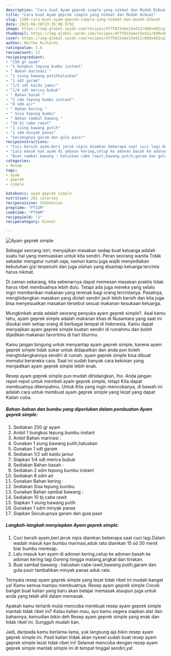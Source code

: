 ```yaml
---
description: "Cara buat Ayam geprek simple yang nikmat dan Mudah Dibuat"
title: "Cara buat Ayam geprek simple yang nikmat dan Mudah Dibuat"
slug: 1268-cara-buat-ayam-geprek-simple-yang-nikmat-dan-mudah-dibuat
date: 2021-06-28T23:35:06.979Z
image: https://img-global.cpcdn.com/recipes/4f75833a6e15ed12/680x482cq70/ayam-geprek-simple-foto-resep-utama.jpg
thumbnail: https://img-global.cpcdn.com/recipes/4f75833a6e15ed12/680x482cq70/ayam-geprek-simple-foto-resep-utama.jpg
cover: https://img-global.cpcdn.com/recipes/4f75833a6e15ed12/680x482cq70/ayam-geprek-simple-foto-resep-utama.jpg
author: Martha Richards
ratingvalue: 3.6
reviewcount: 13
recipeingredient:
- "250 gr ayam"
- "1 bungkus tepung bumbu instant"
- " Bahan marinasi "
- "1 siung bawang putihhaluskan"
- "1 sdt garam"
- "1/2 sdt kaldu jamur"
- "1/4 sdt merica bubuk"
- " Bahan basah "
- "2 sdm tepung bumbu instant"
- "8 sdm air"
- " Bahan kering "
- " Sisa tepung bumbu"
- " Bahan sambal bawang "
- "10 bj cabe rawit"
- "1 siung bawang putih"
- "1 sdm minyak panas"
- "Secukupnya garam dan gula pasir"
recipeinstructions:
- "Cuci bersih ayam,beri jeruk nipis diamkan beberapa saat cuci lagi.Dalam wadah masuk kan bumbu marinasi,aduk rata diamkan 15 sd 30 menit biar bumbu meresap."
- "Lalu masuk kan ayam di adonan kering,celup ke adonan basah ke adonan kering lagi.Goreng hingga matang,angkat dan tiriskan."
- "Buat sambal bawang : haluskan cabe rawit,bawang putih,garam dan gula pasir tambahkan minyak panas aduk rata."
categories:
- Resep
tags:
- ayam
- geprek
- simple

katakunci: ayam geprek simple 
nutrition: 261 calories
recipecuisine: Indonesian
preptime: "PT32M"
cooktime: "PT58M"
recipeyield: "2"
recipecategory: Dinner

---
```



![Ayam geprek simple](https://img-global.cpcdn.com/recipes/4f75833a6e15ed12/680x482cq70/ayam-geprek-simple-foto-resep-utama.jpg)

Sebagai seorang istri, menyajikan masakan sedap buat keluarga adalah suatu hal yang memuaskan untuk kita sendiri. Peran seorang  wanita Tidak sekadar mengatur rumah saja, namun kamu juga wajib menyediakan kebutuhan gizi terpenuhi dan juga olahan yang disantap keluarga tercinta harus nikmat.

Di zaman  sekarang, kita sebenarnya dapat memesan masakan praktis tidak harus ribet membuatnya lebih dulu. Tetapi ada juga mereka yang selalu ingin memberikan makanan yang terenak bagi orang tercintanya. Pasalnya, menghidangkan masakan yang diolah sendiri jauh lebih bersih dan kita juga bisa menyesuaikan masakan tersebut sesuai makanan kesukaan keluarga. 



Mungkinkah anda adalah seorang penyuka ayam geprek simple?. Asal kamu tahu, ayam geprek simple adalah makanan khas di Nusantara yang saat ini disukai oleh setiap orang di berbagai tempat di Indonesia. Kamu dapat menyajikan ayam geprek simple buatan sendiri di rumahmu dan boleh dijadikan makanan favoritmu di hari liburmu.

Kamu jangan bingung untuk menyantap ayam geprek simple, karena ayam geprek simple tidak sukar untuk didapatkan dan anda pun boleh menghidangkannya sendiri di rumah. ayam geprek simple bisa dibuat memalui beraneka cara. Saat ini sudah banyak cara kekinian yang menjadikan ayam geprek simple lebih enak.

Resep ayam geprek simple pun mudah dihidangkan, lho. Anda jangan repot-repot untuk membeli ayam geprek simple, tetapi Kita dapat membuatnya ditempatmu. Untuk Kita yang ingin mencobanya, di bawah ini adalah cara untuk membuat ayam geprek simple yang lezat yang dapat Kalian coba.

<!--inarticleads1-->

##### Bahan-bahan dan bumbu yang diperlukan dalam pembuatan Ayam geprek simple:

1. Sediakan 250 gr ayam
1. Ambil 1 bungkus tepung bumbu instant
1. Ambil  Bahan marinasi :
1. Gunakan 1 siung bawang putih,haluskan
1. Gunakan 1 sdt garam
1. Sediakan 1/2 sdt kaldu jamur
1. Siapkan 1/4 sdt merica bubuk
1. Sediakan  Bahan basah :
1. Sediakan 2 sdm tepung bumbu instant
1. Sediakan 8 sdm air
1. Gunakan  Bahan kering :
1. Sediakan  Sisa tepung bumbu
1. Gunakan  Bahan sambal bawang :
1. Sediakan 10 bj cabe rawit
1. Siapkan 1 siung bawang putih
1. Gunakan 1 sdm minyak panas
1. Siapkan Secukupnya garam dan gula pasir




<!--inarticleads2-->

##### Langkah-langkah menyiapkan Ayam geprek simple:

1. Cuci bersih ayam,beri jeruk nipis diamkan beberapa saat cuci lagi.Dalam wadah masuk kan bumbu marinasi,aduk rata diamkan 15 sd 30 menit biar bumbu meresap.
1. Lalu masuk kan ayam di adonan kering,celup ke adonan basah ke adonan kering lagi.Goreng hingga matang,angkat dan tiriskan.
1. Buat sambal bawang : haluskan cabe rawit,bawang putih,garam dan gula pasir tambahkan minyak panas aduk rata.




Ternyata resep ayam geprek simple yang lezat tidak ribet ini mudah banget ya! Kamu semua mampu membuatnya. Resep ayam geprek simple Cocok banget buat kalian yang baru akan belajar memasak ataupun juga untuk anda yang telah ahli dalam memasak.

Apakah kamu tertarik mulai mencoba membuat resep ayam geprek simple mantab tidak ribet ini? Kalau kalian mau, ayo kamu segera siapkan alat dan bahannya, kemudian bikin deh Resep ayam geprek simple yang enak dan tidak ribet ini. Sungguh mudah kan. 

Jadi, daripada kamu berlama-lama, yuk langsung aja bikin resep ayam geprek simple ini. Pasti kalian tiidak akan nyesel sudah buat resep ayam geprek simple lezat tidak ribet ini! Selamat mencoba dengan resep ayam geprek simple mantab simple ini di tempat tinggal sendiri,ya!.

